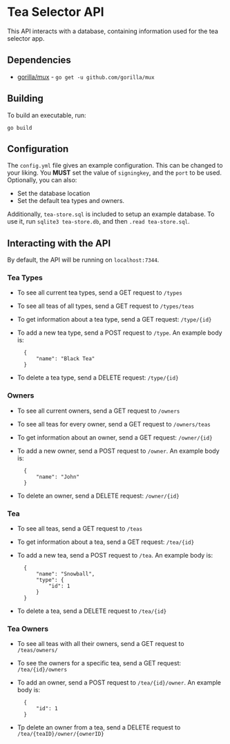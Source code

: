 Tea Selector API
===

This API interacts with a database, containing information used for the tea selector app.

## Dependencies
- [gorilla/mux](https://github.com/gorilla/mux) - `go get -u github.com/gorilla/mux`

## Building

To build an executable, run:
```
go build
```

## Configuration
The `config.yml` file gives an example configuration. This can be changed to your liking. You **MUST** set the value of `signingkey`, and the `port` to be used. Optionally, you can also:
- Set the database location
- Set the default tea types and owners.

Additionally, `tea-store.sql` is included to setup an example database. To use it, run `sqlite3 tea-store.db`, and then `.read tea-store.sql`.

## Interacting with the API
By default, the API will be running on `localhost:7344`.

### Tea Types
- To see all current tea types, send a GET request to `/types`
- To see all teas of all types, send a GET request to `/types/teas`
- To get information about a tea type, send a GET request: `/type/{id}` 
- To add a new tea type, send a POST request to `/type`. An example body is:

        {
            "name": "Black Tea"
        }

- To delete a tea type, send a DELETE request: `/type/{id}`

### Owners
- To see all current owners, send a GET request to `/owners`
- To see all teas for every owner, send a GET request to `/owners/teas`
- To get information about an owner, send a GET request: `/owner/{id}`
- To add a new owner, send a POST request to `/owner`. An example body is:

        {
            "name": "John"
        }

- To delete an owner, send a DELETE request: `/owner/{id}`

### Tea
- To see all teas, send a GET request to `/teas`
- To get information about a tea, send a GET request: `/tea/{id}`
- To add a new tea, send a POST request to `/tea`. An example body is:

        {
            "name": "Snowball",
            "type": {
                "id": 1
            }
        }

- To delete a tea, send a DELETE request to `/tea/{id}`

### Tea Owners
- To see all teas with all their owners, send a GET request to `/teas/owners/`
- To see the owners for a specific tea, send a GET request: `/tea/{id}/owners`
- To add an owner, send a POST request to `/tea/{id}/owner`. An example body is:

        {
            "id": 1
        }

- Tp delete an owner from a tea, send a DELETE request to `/tea/{teaID}/owner/{ownerID}`
